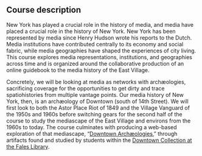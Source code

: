 ## Course description

New York has played a crucial role in the history of media, and media have
placed a crucial role in the history of New York. New York has been
represented by media since Henry Hudson wrote his reports to the Dutch. Media
institutions have contributed centrally to its economy and social fabric,
while media geographies have shaped the experiences of city living. This
course explores media representations, institutions, and geographies across
time and is organized around the collaborative production of an online
guidebook to the media history of the East Village.

Concretely, we will be looking at media as networks with archæologies,
sacrificing coverage for the opportunities to get dirty and trace
spatiohistories from multiple vantage points. Our media history of New York,
then, is an archæology of Downtown (south of 14th Street). We will first look
to both the Astor Place Riot of 1849 and the Village Vanguard of the 1950s and
1960s before switching gears for the second half of the course to study the
mediascape of the East Village and environs from the 1960s to today. The
course culminates with producing a web-based exploration of that mediascape,
“[Downtown Archæologies](http://nyscapes.github.io/downtown-archaeologies/),”
through artifacts found and studied by students within the [Downtown
Collection at the Fales
Library](https://guides.nyu.edu/downtown-collection/overview).
